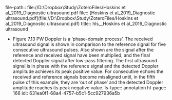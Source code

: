 file-path:: file://D:\Dropbox\Study\ZoteroFiles/Hoskins et al_2019_Diagnostic ultrasound.pdf
file:: [Hoskins et al_2019_Diagnostic ultrasound.pdf](file://D:\Dropbox\Study\ZoteroFiles/Hoskins et al_2019_Diagnostic ultrasound.pdf)
title:: hls__Hoskins et al_2019_Diagnostic ultrasound

- Figure 7.13 PW Doppler is a ‘phase-domain process’. The received ultrasound signal is shown in comparison to the reference signal for five consecutive ultrasound pulses. Also shown are the signal after the reference and received signal have been multiplied, and the final detected Doppler signal after low-pass filtering. The first ultrasound signal is in phase with the reference signal and the detected Doppler amplitude achieves its peak positive value. For consecutive echoes the received and reference signals become misaligned until, in the fifth pulse of this example, they are ‘out of phase’ and the detected Doppler amplitude reaches its peak negative value.
  ls-type:: annotation
  hl-page:: 166
  id:: 631ea0f1-68a4-4757-b5c1-5cc927936a5b